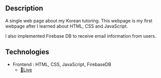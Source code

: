## Description

A single web page about my Korean tutoring.
This webpage is my first webpage after I learned about HTML, CSS and JavaScript.

I also implemented Firebase DB to receive email information from users.

## Technologies

- Frontend : HTML, CSS, JavaScript, FirebaseDB
  - [🔗Live](https://damsolearnkorean.netlify.app/)
